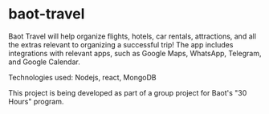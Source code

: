 # baot-travel

Baot Travel will help organize flights, hotels, car rentals, attractions, and all the extras relevant to organizing a successful trip! 
The app includes integrations with relevant apps, such as Google Maps, WhatsApp, Telegram, and Google Calendar.  

Technologies used: Nodejs, react, MongoDB

This project is being developed as part of a group project for Baot's "30 Hours" program. 

